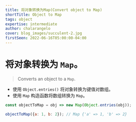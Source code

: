 ```yaml
---
title: 将对象转换为Map(Convert object to Map)
shortTitle: Object to Map
tags: object
expertise: intermediate
author: chalarangelo
cover: blog_images/succulent-2.jpg
firstSeen: 2022-06-16T05:00:00-04:00
---
```


# 将对象转换为 `Map`。
> Converts an object to a `Map`.

- 使用 `Object.entries()` 将对象转换为键值对数组。
- 使用 `Map` 构造函数将数组转换为 `Map`。

```js
const objectToMap = obj => new Map(Object.entries(obj));
```

```js
objectToMap({a: 1, b: 2}); // Map {'a' => 1, 'b' => 2}
```
